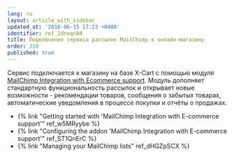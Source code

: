 ```yaml
---
lang: ru
layout: article_with_sidebar
updated_at: '2018-06-15 17:23 +0400'
identifier: ref_2dnxqcA0
title: Подключение сервиса рассылок MailChimp к онлайн-магазину
order: 310
published: true
---
```

Сервис подключается к магазину на базе Х-Cart с помощью модуля [MailChimp Integration with Ecommerce support](https://market.x-cart.com/addons/mailchimp-integration-with-e-commerce.html "Подключение сервиса рассылок MailChimp к онлайн-магазину"). Модуль дополняет  стандартную функциональность рассылок и открывает новые возможности - рекомендации товаров, сообщения о забытых товарах, автоматические уведомления в процессе покупки и отчёты о продажах.

*   {% link "Getting started with 'MailChimp Integration with E-commerce support'" ref_w5MRyybe %}
*   {% link "Configuring the addon 'MailChimp Integration with E-commerce support'" ref_ST1QnErC %}
*   {% link "Managing your MailChimp lists" ref_dHGZpSCX %}
